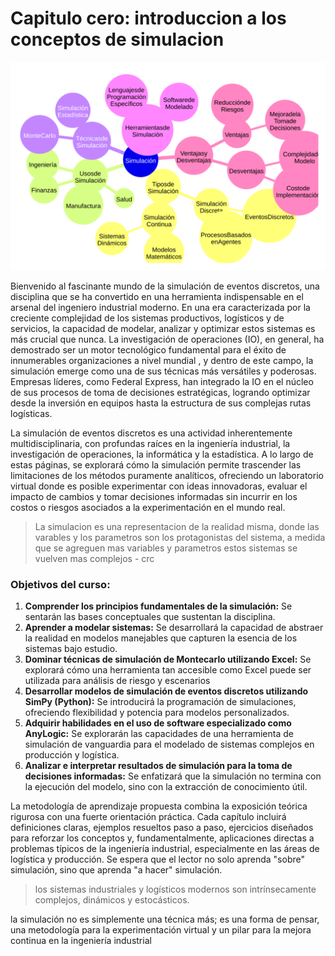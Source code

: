 # Capitulo cero: introduccion a los conceptos de simulacion

<img src="../.gitbook/assets/file.excalidraw.svg" alt="Unrapido vistazo al mundo e la simulacion" class="gitbook-drawing">

Bienvenido al fascinante mundo de la simulación de eventos discretos, una disciplina que se ha convertido en una herramienta indispensable en el arsenal del ingeniero industrial moderno. En una era caracterizada por la creciente complejidad de los sistemas productivos, logísticos y de servicios, la capacidad de modelar, analizar y optimizar estos sistemas es más crucial que nunca. La investigación de operaciones (IO), en general, ha demostrado ser un motor tecnológico fundamental para el éxito de innumerables organizaciones a nivel mundial , y dentro de este campo, la simulación emerge como una de sus técnicas más versátiles y poderosas. Empresas líderes, como Federal Express, han integrado la IO en el núcleo de sus procesos de toma de decisiones estratégicas, logrando optimizar desde la inversión en equipos hasta la estructura de sus complejas rutas logísticas.

La simulación de eventos discretos es una actividad inherentemente multidisciplinaria, con profundas raíces en la ingeniería industrial, la investigación de operaciones, la informática y la estadística. A lo largo de estas páginas, se explorará cómo la simulación permite trascender las limitaciones de los métodos puramente analíticos, ofreciendo un laboratorio virtual donde es posible experimentar con ideas innovadoras, evaluar el impacto de cambios y tomar decisiones informadas sin incurrir en los costos o riesgos asociados a la experimentación en el mundo real.

> La simulacion es una representacion de la realidad misma, donde las varables y los parametros son los protagonistas del sistema, a medida que se agreguen mas variables y parametros estos sistemas se vuelven mas complejos - crc

### Objetivos del curso:

1. **Comprender los principios fundamentales de la simulación:** Se sentarán las bases conceptuales que sustentan la disciplina.
2. **Aprender a modelar sistemas:** Se desarrollará la capacidad de abstraer la realidad en modelos manejables que capturen la esencia de los sistemas bajo estudio.
3. **Dominar técnicas de simulación de Montecarlo utilizando Excel:** Se explorará cómo una herramienta tan accesible como Excel puede ser utilizada para análisis de riesgo y escenarios
4. **Desarrollar modelos de simulación de eventos discretos utilizando SimPy (Python):** Se introducirá la programación de simulaciones, ofreciendo flexibilidad y potencia para modelos personalizados.
5. **Adquirir habilidades en el uso de software especializado como AnyLogic:** Se explorarán las capacidades de una herramienta de simulación de vanguardia para el modelado de sistemas complejos en producción y logística.
6. **Analizar e interpretar resultados de simulación para la toma de decisiones informadas:** Se enfatizará que la simulación no termina con la ejecución del modelo, sino con la extracción de conocimiento útil.

La metodología de aprendizaje propuesta combina la exposición teórica rigurosa con una fuerte orientación práctica. Cada capítulo incluirá definiciones claras, ejemplos resueltos paso a paso, ejercicios diseñados para reforzar los conceptos y, fundamentalmente, aplicaciones directas a problemas típicos de la ingeniería industrial, especialmente en las áreas de logística y producción. Se espera que el lector no solo aprenda "sobre" simulación, sino que aprenda "a hacer" simulación.

> los sistemas industriales y logísticos modernos son intrínsecamente complejos, dinámicos y estocásticos.

la simulación no es simplemente una técnica más; es una forma de pensar, una metodología para la experimentación virtual y un pilar para la mejora continua en la ingeniería industrial

